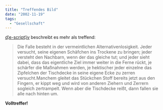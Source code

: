 ```yaml
---
title: "Treffendes Bild"
date: "2002-11-19"
tags:
  - "Gesellschaft"
---
```


[d¦e-script¦iv](https://web.archive.org/web/20030709195250/http://www.e-script.de/archiv/2002_11_01_a.shtml#85692276 "d¦e-script¦iv") beschreibt es mehr als treffend:

> Die Falle besteht in der vermeintlichen Alternativenlosigkeit. Jeder versucht, seine eigenen Schäfchen ins Trockene zu bringen; jeder versteht den Nachbarn, wenn der das gleiche tut; und jeder sieht dabei, dass das eigentliche Ziel immer weiter in die Ferne rückt, je schärfer die Maßnahmen werden, je hektischer jeder einzelne das Zipfelchen der Tischdecke in seine eigene Ecke zu zerren versucht.Manchem gleitet das Stückchen Stoff bereits jetzt aus den Fingern, er kippt weg und wird von anderen Ziehern und Zerrern sogleich zertrampelt. Wenn aber die Tischdecke reißt, dann fallen sie alle nach hinten um.

**Volltreffer!**
